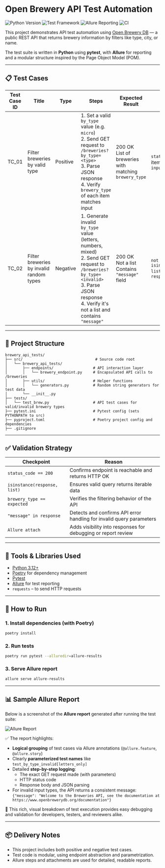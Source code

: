 # Open Brewery API Test Automation

![Python Version](https://img.shields.io/badge/python-3.12-blue)
![Test Framework](https://img.shields.io/badge/tested%20with-pytest-yellow)
![Allure Reporting](https://img.shields.io/badge/report-Allure-blueviolet)
![CI](https://github.com/name-ivan/O_Net_openbrew_test/actions/workflows/pytest.yml/badge.svg?branch=main)

This project demonstrates API test automation using [Open Brewery DB](https://www.openbrewerydb.org/) — a public REST API that returns brewery information by filters like type, city, or name.

The test suite is written in **Python** using **pytest**, with **Allure** for reporting and a modular structure inspired by the Page Object Model (POM).

---

## 📋 Test Cases

| Test Case ID | Title                                    | Type     | Steps                                                                                                          | Expected Result                                                                 | Validation                                           |
|--------------|------------------------------------------|----------|----------------------------------------------------------------------------------------------------------------|----------------------------------------------------------------------------------|------------------------------------------------------|
| TC_01        | Filter breweries by valid type           | Positive | 1. Set a valid `by_type` value (e.g. `micro`) <br> 2. Send GET request to `/breweries?by_type=<type>` <br> 3. Parse JSON response <br> 4. Verify `brewery_type` of each item matches input | 200 OK <br> List of breweries with matching `brewery_type`                      | `status_code == 200`, each item has `brewery_type == input` |
| TC_02        | Filter breweries by invalid random types | Negative | 1. Generate invalid `by_type` value (letters, numbers, mixed) <br> 2. Send GET request to `/breweries?by_type=<invalid>` <br> 3. Parse JSON response <br> 4. Verify it's not a list and contains `"message"` | 200 OK <br> Not a list <br> Contains `"message"` field                          | `not isinstance(response.json(), list)` and `"message" in response` |

---

## 🧪 Project Structure

```
brewery_api_tests/
├── src/                                 # Source code root
│   └── brewery_api_tests/              
│       ├── endpoints/                  # API interaction layer
│       │   └── brewery_endpoint.py     # Encapsulated API calls to /breweries
│       ├── utils/                      # Helper functions
│       │   └── generators.py           # Random string generators for test data
│       └── __init__.py                 
├── tests/                              
│   └── test_brew.py                    # API test cases for valid/invalid brewery types
├── pytest.ini                          # Pytest config (sets PYTHONPATH to src)
├── pyproject.toml                      # Poetry project config and dependencies
├── .gitignore                          
```

---

## ✅ Validation Strategy

| Checkpoint                   | Reason                                                                 |
|-----------------------------|------------------------------------------------------------------------|
| `status_code == 200`        | Confirms endpoint is reachable and returns HTTP OK                     |
| `isinstance(response, list)`| Ensures valid query returns iterable data                              |
| `brewery_type == expected`  | Verifies the filtering behavior of the API                             |
| `"message" in response`     | Detects and confirms API error handling for invalid query parameters   |
| `Allure attach`             | Adds visibility into responses for debugging or report review          |

---

## 🧰 Tools & Libraries Used

- [Python 3.12+](https://www.python.org/)
- [Poetry](https://python-poetry.org/) for dependency management
- [Pytest](https://docs.pytest.org/)
- [Allure](https://docs.qameta.io/allure/) for test reporting
- `requests` – to send HTTP requests

---

## 🚀 How to Run

### 1. Install dependencies (with Poetry)
```bash
poetry install
```

### 2. Run tests
```bash
poetry run pytest --alluredir=allure-results
```

### 3. Serve Allure report
```bash
allure serve allure-results
```
---
## 📊 Sample Allure Report

Below is a screenshot of the **Allure report** generated after running the test suite:

![Allure Report](assets/allure-report.png)

✅ The report highlights:

- **Logical grouping** of test cases via Allure annotations (`@allure.feature`, `@allure.story`)
- Clearly **parameterized test names** like `test_by_type_invalid[letters_only]`
- Detailed **step-by-step logging**:
  - The exact GET request made (with parameters)
  - HTTP status code
  - Response body and JSON parsing
- For invalid input types, the API returns a consistent message:  
  `{"message": "Welcome to the Breweries API, see the documentation at https://www.openbrewerydb.org/documentation"}`

🧾 This rich, visual breakdown of test execution provides easy debugging and validation for developers, testers, and reviewers alike.

---

## 📦 Delivery Notes

- This project includes both positive and negative test cases.
- Test code is modular, using endpoint abstraction and parametrization.
- Allure steps and attachments are used for detailed, readable reports.

